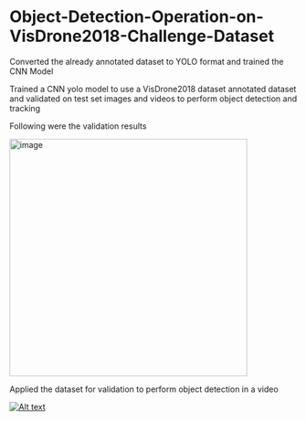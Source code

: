 # Object-Detection-Operation-on-VisDrone2018-Challenge-Dataset
Converted the already annotated dataset to YOLO format and trained the CNN Model 

Trained a CNN yolo model to use a VisDrone2018 dataset annotated dataset and validated on test set images and videos to perform object detection and tracking

Following were the validation results

<img width="416" alt="image" src="https://github.com/robosac333/Object-Detection-Operation-on-VisDrone2018-Challenge-Dataset/assets/143353582/82d87a3e-a8a1-442d-b17d-6dd68250abfa">

Applied the dataset for validation to perform object detection in a video

[![Alt text](https://img.youtube.com/vi/Lt3W5zVpXso/0.jpg)](https://youtu.be/Lt3W5zVpXso?si=mXuJP7e-cEAh-WUh)
